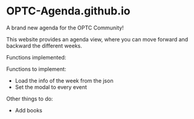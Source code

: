 # OPTC-Agenda.github.io

A brand new agenda for the OPTC Community!

This website provides an agenda view, where you can move forward and backward the different weeks.

Functions implemented:

Functions to implement:
- Load the info of the week from the json
- Set the modal to every event

Other things to do:
- Add books